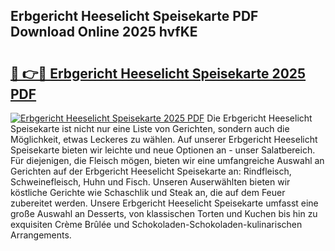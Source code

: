 ## Erbgericht Heeselicht Speisekarte PDF Download Online 2025 hvfKE

# <h2><a href="http://gc7mp3.nevu.top/?p=Erbgericht+Heeselicht+Speisekarte">🔗 👉🔴 Erbgericht Heeselicht Speisekarte 2025 PDF</a></h2>

[![Erbgericht Heeselicht Speisekarte 2025 PDF](https://i.imgur.com/dBaPXMq.png)](http://gc7mp3.nevu.top/?p=Erbgericht+Heeselicht+Speisekarte)
Die Erbgericht Heeselicht Speisekarte ist nicht nur eine Liste von Gerichten, sondern auch die Möglichkeit, etwas Leckeres zu wählen. Auf unserer Erbgericht Heeselicht Speisekarte bieten wir leichte und neue Optionen an - unser Salatbereich. Für diejenigen, die Fleisch mögen, bieten wir eine umfangreiche Auswahl an Gerichten auf der Erbgericht Heeselicht Speisekarte an: Rindfleisch, Schweinefleisch, Huhn und Fisch. Unseren Auserwählten bieten wir köstliche Gerichte wie Schaschlik und Steak an, die auf dem Feuer zubereitet werden. Unsere Erbgericht Heeselicht Speisekarte umfasst eine große Auswahl an Desserts, von klassischen Torten und Kuchen bis hin zu exquisiten Crème Brûlée und Schokoladen-Schokoladen-kulinarischen Arrangements.
